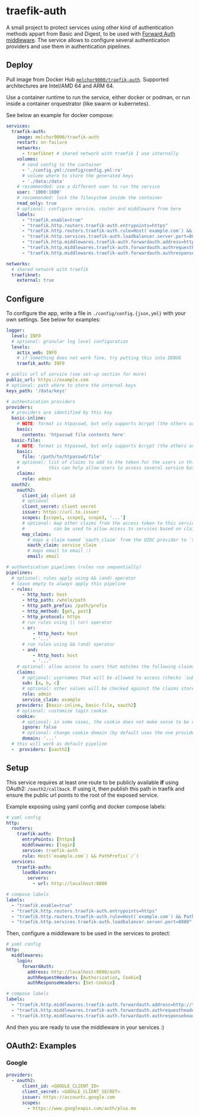 # traefik-auth

A small project to protect services using other kind of authentication methods appart from Basic and Digest, to be used with [Forward Auth middleware][forward-auth]. The service allows to configure several authentication providers and use them in authentication pipelines.

## Deploy

Pull image from Docker Hub [`melchor9000/traefik-auth`][docker-hub]. Supported architectures are Intel/AMD 64 and ARM 64.

Use a container runtime to run the service, either docker or podman, or run inside a container orquestrator (like swarm or kubernetes).

See below an example for docker compose:

```yaml
services:
  traefik-auth:
    image: melchor9000/traefik-auth
    restart: on-failure
    networks:
      - traefiknet # shared network with traefik I use internally
    volumes:
      # send config to the container
      - './config.yml:/config/config.yml:ro'
      # volume where to store the generated keys
      - './data:/data'
    # recommended: use a different user to run the service
    user: '1000:1000'
    # recommended: lock the filesystem inside the container
    read_only: true
    # optional: configure service, router and middleware from here
    labels:
      - "traefik.enable=true"
      - "traefik.http.routers.traefik-auth.entrypoints=https"
      - "traefik.http.routers.traefik-auth.rule=Host(`example.com`) && Path(`/oauth2/callback`)"
      - "traefik.http.services.traefik-auth.loadbalancer.server.port=8080"
      - "traefik.http.middlewares.traefik-auth.forwardauth.address=http://traefik-auth:8080/auth"
      - "traefik.http.middlewares.traefik-auth.forwardauth.authrequestheaders=Authorization,Cookie"
      - "traefik.http.middlewares.traefik-auth.forwardauth.authresponseheaders=Set-Cookie"

networks:
  # shared network with traefik
  traefiknet:
    external: true
```

## Configure

To configure the app, write a file in `./config/config.{json,yml}` with your own settings. See below for examples:

```yaml
logger:
  level: INFO
  # optional: granular log level configuration
  levels:
    actix_web: INFO
    # if something does not work fine, try putting this into DEBUG
    traefik_auth: INFO

# public url of service (see set-up section for more)
public_url: https://example.com
# optional: path where to store the internal keys
keys_path: '/data/keys'

# authentication providers
providers:
  # providers are identified by this key
  basic-inline:
    # NOTE: format is htpasswd, but only supports bcrypt (the others are insecure)
    basic:
      contents: 'htpasswd file contents here'
  basic-file:
    # NOTE: format is htpasswd, but only supports bcrypt (the others are insecure)
    basic:
      file: '/path/to/htpasswd/file'
    # optional: list of claims to add to the token for the users in this provider
    #           this can help allow users to access several service based on claims
    claims:
      role: admin
  oauth2:
    oauth2:
      client_id: client id
      # optional
      client_secret: client secret
      issuer: https://url.to.issuer
      scopes: [scope1, scope2, scope3, '...']
      # optional: map other claims from the access token to this service's token
      #           can be used to allow access to services based on claims
      map_claims:
        # maps a claim named `oauth_claim` from the OIDC provider to `service_claim` in this service
        oauth_claim: service_claim
        # maps email to email :)
        email: email

# authentication pipelines (rules run sequentially)
pipelines:
  # optional: rules apply using && (and) operator
  # leave empty to always apply this pipeline
  - rules:
      - http_host: host
      - http_path: /whole/path
      - http_path_prefix: /path/prefix
      - http_method: [get, post]
      - http_protocol: https
      # run rules using || (or) operator
      - or:
          - http_host: host
          - '...'
      # run rules using && (and) operator
      - and:
          - http_host: host
          - '...'
    # optional: allow access to users that matches the following claims
    claims:
      # optional: usernames that will be allowed to access (checks `sub` claim in OAuth2)
      sub: [a, b, c]
      # optional: other values will be checked against the claims stored in the service token
      role: admin
      service_claim: example
    providers: [basic-inline, basic-file, oauth2]
    # optional: customize login cookie
    cookie:
      # optional: in some cases, the cookie does not make sense to be created, this will prevent creation
      ignore: false
      # optional: change cookie domain (by default uses the one provided by traefik)
      domain: '...'
  # this will work as default pipeline
  -  providers: [oauth2]
```

## Setup

This service requires at least one route to be publicly available **if** using OAuth2: `/oauth2/callback`. If using it, then publish this path in traefik and ensure the public url points to the root of the exposed service.

Example exposing using yaml config and docker compose labels:

``` yaml
# yaml config
http:
  routers:
    traefik-auth:
      entryPoints: [https]
      middlewares: [login]
      service: traefik-auth
      rule: Host(`example.com`) && PathPrefix(`/`)
  services:
    traefik-auth:
      loadBalancer:
        servers:
          - url: http://localhost:8080

# compose labels
labels:
  - "traefik.enable=true"
  - "traefik.http.routers.traefik-auth.entrypoints=https"
  - "traefik.http.routers.traefik-auth.rule=Host(`example.com`) && Path(`/oauth2/callback`)"
  - "traefik.http.services.traefik-auth.loadbalancer.server.port=8080"
```

Then, configure a middleware to be used in the services to protect:

```yaml
# yaml config
http:
  middlewares:
    login:
      forwardAuth:
        address: http://localhost:8080/auth
        authRequestHeaders: [Authorization, Cookie]
        authResponseHeaders: [Set-Cookie]

# compose labels
labels:
  - "traefik.http.middlewares.traefik-auth.forwardauth.address=http://traefik-auth:8080/auth"
  - "traefik.http.middlewares.traefik-auth.forwardauth.authrequestheaders=Authorization,Cookie"
  - "traefik.http.middlewares.traefik-auth.forwardauth.authresponseheaders=Set-Cookie"
```

And then you are ready to use the middleware in your services :)

## OAuth2: Examples

### Google

```yaml
providers:
  - oauth2:
      client_id: <GOOGLE_CLIENT_ID>
      client_secret: <GOOGLE_CLIENT_SECRET>
      issuer: https://accounts.google.com
      scopes:
        - https://www.googleapis.com/auth/plus.me
```

  [forward-auth]: https://doc.traefik.io/traefik/middlewares/http/forwardauth/
  [docker-hub]: https://hub.docker.com/r/melchor9000/traefik-auth
